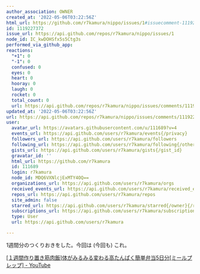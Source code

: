```yaml
---
author_association: OWNER
created_at: '2022-05-06T03:22:56Z'
html_url: https://github.com/r7kamura/nippo/issues/1#issuecomment-1119227372
id: 1119227372
issue_url: https://api.github.com/repos/r7kamura/nippo/issues/1
node_id: IC_kwDOHSfx5s5Ctg3s
performed_via_github_app:
reactions:
  "+1": 0
  "-1": 0
  confused: 0
  eyes: 0
  heart: 0
  hooray: 0
  laugh: 0
  rocket: 0
  total_count: 0
  url: https://api.github.com/repos/r7kamura/nippo/issues/comments/1119227372/reactions
updated_at: '2022-05-06T03:22:56Z'
url: https://api.github.com/repos/r7kamura/nippo/issues/comments/1119227372
user:
  avatar_url: https://avatars.githubusercontent.com/u/111689?v=4
  events_url: https://api.github.com/users/r7kamura/events{/privacy}
  followers_url: https://api.github.com/users/r7kamura/followers
  following_url: https://api.github.com/users/r7kamura/following{/other_user}
  gists_url: https://api.github.com/users/r7kamura/gists{/gist_id}
  gravatar_id: ''
  html_url: https://github.com/r7kamura
  id: 111689
  login: r7kamura
  node_id: MDQ6VXNlcjExMTY4OQ==
  organizations_url: https://api.github.com/users/r7kamura/orgs
  received_events_url: https://api.github.com/users/r7kamura/received_events
  repos_url: https://api.github.com/users/r7kamura/repos
  site_admin: false
  starred_url: https://api.github.com/users/r7kamura/starred{/owner}{/repo}
  subscriptions_url: https://api.github.com/users/r7kamura/subscriptions
  type: User
  url: https://api.github.com/users/r7kamura

---
```

1週間分のつくりおきをした。今回は (今回も) これ。

[[１週間作り置き筋肉飯]体がみるみる変わる高たんぱく簡単弁当5日分[ミールプレップ] - YouTube](https://www.youtube.com/watch?v=svqj26gVZco&ab_channel=%E3%83%9E%E3%83%83%E3%82%B9%E3%83%AB%E3%83%A9%E3%83%B3%E3%83%81)